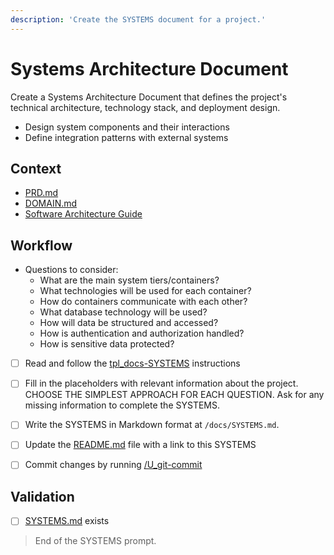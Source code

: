 ```yaml
---
description: 'Create the SYSTEMS document for a project.'
---
```


# Systems Architecture Document

Create a Systems Architecture Document that defines the project's technical architecture, technology stack, and deployment design.

- Design system components and their interactions
- Define integration patterns with external systems

## Context

- [PRD.md](/docs/PRD.md)
- [DOMAIN.md](/docs/DOMAIN.md)
- [Software Architecture Guide](../instructions/bst_architecture.instructions.md)

## Workflow

- Questions to consider:
  - What are the main system tiers/containers?
  - What technologies will be used for each container?
  - How do containers communicate with each other?
  - What database technology will be used?
  - How will data be structured and accessed?
  - How is authentication and authorization handled?
  - How is sensitive data protected?

- [ ] Read and follow the [tpl_docs-SYSTEMS](../instructions/tpl_docs-SYSTEMS.instructions.md) instructions

- [ ] Fill in the placeholders with relevant information about the project. CHOOSE THE SIMPLEST APPROACH FOR EACH QUESTION. Ask for any missing information to complete the SYSTEMS.

- [ ] Write the SYSTEMS in Markdown format at `/docs/SYSTEMS.md`.

- [ ] Update the [README.md](/README.md) file with a link to this SYSTEMS

- [ ] Commit changes by running [/U_git-commit](U_git-commit.prompt.md)

## Validation

- [ ] [SYSTEMS.md](/docs/SYSTEMS.md) exists

> End of the SYSTEMS prompt.
